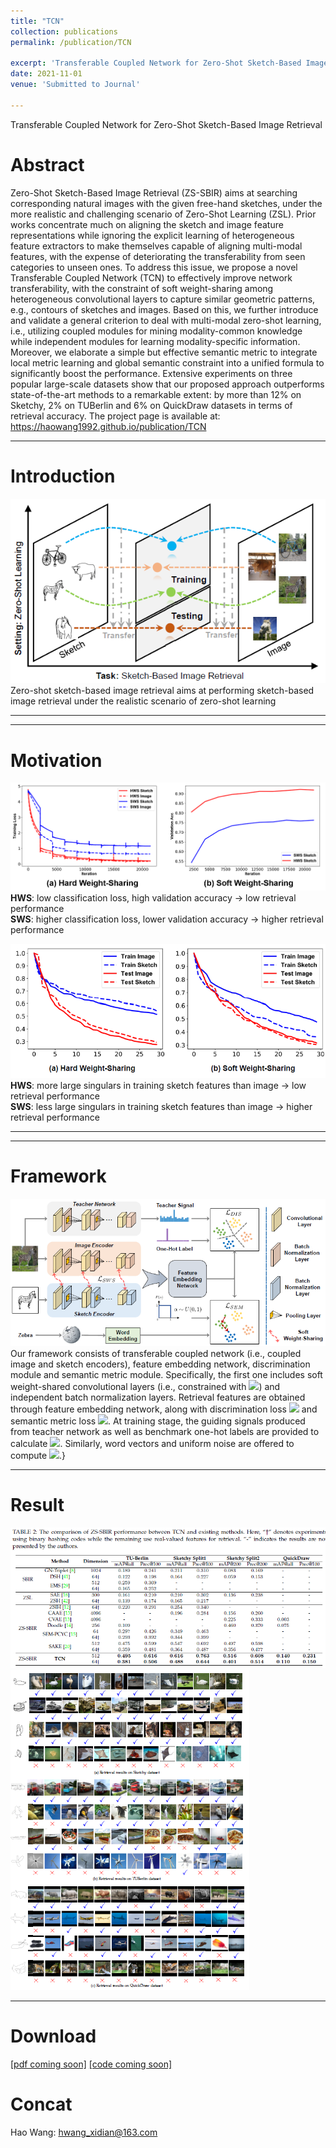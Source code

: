 ```yaml
---
title: "TCN"
collection: publications
permalink: /publication/TCN

excerpt: 'Transferable Coupled Network for Zero-Shot Sketch-Based Image Retrieval'
date: 2021-11-01
venue: 'Submitted to Journal'

---
```

Transferable Coupled Network for Zero-Shot Sketch-Based Image Retrieval  
# Abstract
Zero-Shot Sketch-Based Image Retrieval (ZS-SBIR) aims at searching corresponding natural 
images with the given free-hand sketches, under the more realistic and challenging scenario 
of Zero-Shot Learning (ZSL). Prior works concentrate much on aligning the sketch and image 
feature representations while ignoring the explicit learning of heterogeneous feature extractors 
to make themselves capable of aligning multi-modal features, with the expense of deteriorating the 
transferability from seen categories to unseen ones. To address this issue, we propose a novel 
Transferable Coupled Network (TCN) to effectively improve network transferability, with the constraint 
of soft weight-sharing among heterogeneous convolutional layers to capture similar geometric patterns, e.g., 
contours of sketches and images. Based on this, we further introduce and validate a general criterion 
to deal with multi-modal zero-shot learning, i.e., utilizing coupled modules for mining modality-common 
knowledge while independent modules for learning modality-specific information. Moreover, we elaborate 
a simple but effective semantic metric to integrate local metric learning and global semantic constraint 
into a unified formula to significantly boost the performance. Extensive experiments on three popular 
large-scale datasets show that our proposed approach outperforms state-of-the-art methods to a remarkable 
extent: by more than 12% on Sketchy, 2% on TUBerlin and 6% on QuickDraw datasets in terms of retrieval 
accuracy. The project page is available at: https://haowang1992.github.io/publication/TCN


---
# Introduction
![image](/files/Submitted2PAMI/intro.png)  
Zero-shot sketch-based image retrieval aims at performing sketch-based image retrieval under the realistic scenario of zero-shot learning  
 
---

---
# Motivation
![image](/files/Submitted2PAMI/moti.png)  
**HWS**: low classification loss, high validation accuracy -> low retrieval performance  
**SWS**: higher classification loss, lower validation accuracy -> higher retrieval performance  

![image](/files/Submitted2PAMI/moti2.png)  
**HWS**: more large singulars in training sketch features than image -> low retrieval performance  
**SWS**: less large singulars in training sketch features than image -> higher retrieval performance  
  
---

---
# Framework
![image](/files/Submitted2PAMI/framework.png)  
Our framework consists of transferable coupled network (i.e., coupled image and sketch encoders), 
feature embedding network, discrimination module and semantic metric module. Specifically, 
the first one includes soft weight-shared convolutional layers (i.e., constrained with <img src="http://www.forkosh.com/mathtex.cgi? \Large \mathcal{L}_{SWS}">) and 
independent batch normalization layers. Retrieval features are obtained through feature embedding network, 
along with discrimination loss <img src="http://www.forkosh.com/mathtex.cgi? \Large \mathcal{L}_{DIS}"> and semantic metric loss <img src="http://www.forkosh.com/mathtex.cgi? \Large \mathcal{L}_{SEM}">. At training stage, 
the guiding signals produced from teacher network as well as benchmark one-hot labels are provided to 
calculate <img src="http://www.forkosh.com/mathtex.cgi? \Large \mathcal{L}_{DIS}">. Similarly, word vectors and uniform noise are offered to compute <img src="http://www.forkosh.com/mathtex.cgi? \Large \mathcal{L}_{SEM}">.}
  
---
# Result
![image](/files/Submitted2PAMI/res.png)  
![image](/files/Submitted2PAMI/res2.png)  
  
---
# Download
[[pdf coming soon]](/files/Submitted2PAMI/tcn.pdf)
[[code coming soon]](https://github.com/haowang1992/TCN)


# Concat
Hao Wang: hwang_xidian@163.com

